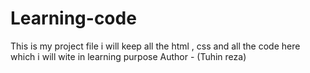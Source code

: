 # Learning-code
This is my project file i will keep all the html , css and all the code here which i will wite in learning purpose 
Author - (Tuhin reza)

